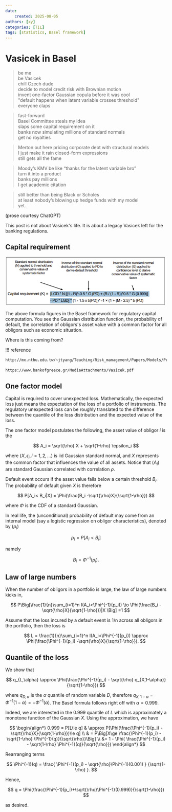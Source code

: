 ```yaml
---
date: 
    created: 2025-08-05
authors: [xy]
categories: [TIL]
tags: [statistics, Basel framework]
---
```



# Vasicek in Basel
<!-- more -->


> be me  
> be Vasicek  
> chill Czech dude  
> decide to model credit risk with Brownian motion  
> invent one-factor Gaussian copula before it was cool  
> "default happens when latent variable crosses threshold"  
> everyone claps  

> fast-forward  
> Basel Committee steals my idea  
> slaps some capital requirement on it  
> banks now simulating millions of standard normals  
> get no royalties

> Merton out here pricing corporate debt with structural models  
> I just make it rain closed-form expressions  
> still gets all the fame  

> Moody’s KMV be like “thanks for the latent variable bro”  
> turn it into a product  
> banks pay millions  
> I get academic citation  

> still better than being Black or Scholes  
> at least nobody’s blowing up hedge funds with my model  
> yet.  

(prose courtesy ChatGPT)

This post is not about Vasicek's life. It is about a legacy Vasicek left for the banking regulations.

## Capital requirement

![alt text](assets/2025-08-02-vasicek-1754403524354.png)

The above formula figures in the Basel framework for regulatory capital computation. You see the Gaussian distribution function, the probability of default, the correlation of obligors's asset value with a common factor for all obligors such as economic situation.

Where is this coming from?   


!!! reference

    http://mx.nthu.edu.tw/~jtyang/Teaching/Risk_management/Papers/Models/Probability%20of%20Loss%20on%20Loan%20Portfolio.pdf

    https://www.bankofgreece.gr/MediaAttachments/Vasicek.pdf

## One factor model

Capital is required to cover unexpected loss. Mathematically, the expected loss just means the expectation of the loss of a portfolio of instruments. The regulatory unexpected loss can be roughly translated to the difference between the quantile of the loss distribution and the expected value of the loss.

The one factor model postulates the following, the asset value of obligor $i$ is the 

$$
A_i = \sqrt{\rho} X + \sqrt{1-\rho} \epsilon_i
$$

where $(X,\epsilon_i, i=1,2,...)$ is iid Gaussian standard normal, and $X$ represents the common factor that influences the value of all assets. Notice that $(A_i)$ are standard Gaussian correlated with correlation $\rho$.  

Default event occurs if the asset value falls below a certain threshold $B_i$. The probability of default given $X$ is therefore

$$
P[A_i< B_i|X] = \Phi(\frac{B_i -\sqrt{\rho}X}{\sqrt{1-\rho}})
$$

where $\Phi$ is the CDF of a standard Gaussian. 

In real life, the (unconditional) probability of default may come from an internal model (say a logistic regression on obligor characteristics), denoted by $(p_i)$

$$
p_i = P[A_i<B_i]
$$

namely 

$$
B_i  = \Phi^{-1}(p_i).
$$

 
## Law of large numbers 

When the number of obligors in a portfolio is large, the law of large numbers kicks in,

$$
P\Big[\frac{1}{n}\sum_{i=1}^n I(A_i<\Phi^{-1}(p_i)) \to 
\Phi(\frac{B_i -\sqrt{\rho}X}{\sqrt{1-\rho}})|X
\Big] =1
$$

Assume that the loss incured by a default event is 1/n across all obligors in the portfolio, then the loss
is 

$$
L = \frac{1}{n}\sum_{i=1}^n I(A_i<\Phi^{-1}(p_i)) \approx 
\Phi(\frac{\Phi^{-1}(p_i) -\sqrt{\rho}X}{\sqrt{1-\rho}}).
$$

## Quantile of the loss

We show that 

$$
q_{L,\alpha} \approx \Phi(\frac{\Phi^{-1}(p_i) - \sqrt{\rho} q_{X,1-\alpha}}{\sqrt{1-\rho}})
$$

where  $q_{D,\alpha}$ is the $\alpha$ quantile of random variable $D$, therefore $q_{X,1-\alpha} = \Phi^{-1}(1-\alpha)= -\Phi^{-1}(\alpha)$. The Basel formula follows right off with $\alpha = 0.999$. 
 
Indeed, we are interested in the 0.999 quantile of $L$ which is approximately a monotone function of the Gaussian $X$. Using the approximation, we have 

$$
\begin{align*}
0.999 = P[L\le q] & \approx P[\Phi(\frac{\Phi^{-1}(p_i) -\sqrt{\rho}X}{\sqrt{1-\rho}})\le q] \\
& = P\Big[X\ge \frac{\Phi^{-1}(p_i) - \sqrt{1-\rho} \Phi^{-1}(q)}{\sqrt{\rho}}\Big] \\
&= 1 - \Phi( \frac{\Phi^{-1}(p_i) - \sqrt{1-\rho} \Phi^{-1}(q)}{\sqrt{\rho}})
\end{align*}
$$

Rearranging terms

$$
\Phi^{-1}(q) = \frac{ \Phi^{-1}(p_i) - \sqrt{\rho}\Phi^{-1}(0.001)  } {\sqrt{1-\rho} }.
$$

Hence,

$$
q = \Phi(\frac{\Phi^{-1}(p_i)+\sqrt{\rho}\Phi^{-1}(0.999)}{\sqrt{1-\rho}})  
$$

as desired. 

